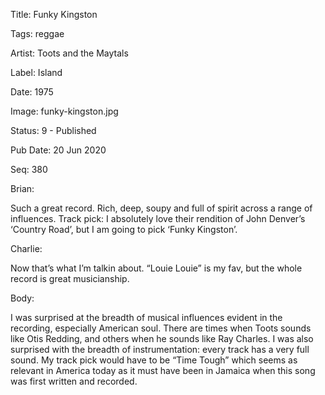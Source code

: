 Title:  Funky Kingston

Tags:   reggae

Artist: Toots and the Maytals

Label:  Island

Date:   1975

Image:  funky-kingston.jpg

Status: 9 - Published

Pub Date: 20 Jun 2020

Seq:    380

Brian: 

Such a great record. Rich, deep, soupy and full of spirit across a range of influences. Track pick: I absolutely love their rendition of John Denver’s ‘Country Road’, but I am going to pick ‘Funky Kingston’.


Charlie: 

Now that’s what I’m talkin about. “Louie Louie” is my fav, but the whole record is great musicianship. 


Body: 

I was surprised at the breadth of musical influences evident in the recording, especially American soul. There are times when Toots sounds like Otis Redding, and others when he sounds like Ray Charles. I was also surprised with the breadth of instrumentation: every track has a very full sound. My track pick would have to be “Time Tough” which seems as relevant in America today as it must have been in Jamaica when this song was first written and recorded. 

